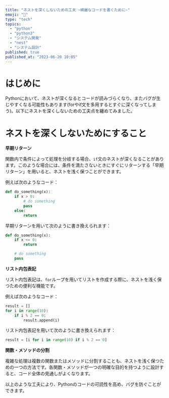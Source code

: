 ```yaml
---
title: "ネストを深くしないための工夫 ~綺麗なコードを書くために~"
emoji: "🐬"
type: "tech"
topics:
  - "python"
  - "python3"
  - "システム開発"
  - "nest"
  - "システム設計"
published: true
published_at: "2023-06-20 10:05"
---
```


# はじめに
Pythonにおいて、ネストが深くなるとコードが読みづらくなり、またバグが生じやすくなる可能性もあります(forやif文を多用するとすぐに深くなってしまう)。以下にネストを深くしないための工夫点を纏めてみました。

# ネストを深くしないためにすること
**早期リターン**

関数内で条件によって処理を分岐する場合、`if`文のネストが深くなることがあります。このような場合には、条件を満たさないときにすぐにリターンする「早期リターン」を用いると、ネストを浅く保つことができます。

例えば次のようなコード：

```python
def do_something(x):
    if x > 0:
        # do something
        pass
    else:
        return
```

早期リターンを用いて次のように書き換えられます：

```python
def do_something(x):
    if x <= 0:
        return

    # do something
    pass
```

**リスト内包表記**

リスト内包表記は、`for`ループを用いてリストを作成する際に、ネストを浅く保つための便利な機能です。

例えば次のようなコード：

```python
result = []
for i in range(10):
    if i % 2 == 0:
        result.append(i)
```

リスト内包表記を用いて次のように書き換えられます：

```python
result = [i for i in range(10) if i % 2 == 0]
```

**関数・メソッドの分割**

複雑な処理は複数の関数またはメソッドに分割することも、ネストを浅く保つための一つの方法です。各関数・メソッドが一つの明確な目的を持つように設計すると、コード全体の見通しがよくなります。

以上のような工夫により、Pythonのコードの可読性を高め、バグを防ぐことができます。